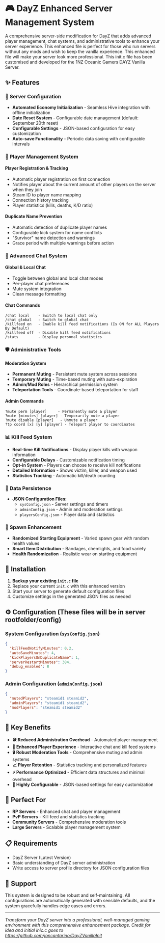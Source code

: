 # 🎮 DayZ Enhanced Server Management System

A comprehensive server-side modification for DayZ that adds advanced player management, chat systems, and administrative tools to enhance your server experience. This enhanced file is perfect for those who run servers without any mods and wish to keep the vanilla experience. This enhanced file will make your server look more professional. This init.c file has been customised and developed for the 1NZ Oceanic Gamers DAYZ Vanilla Server.

## ✨ Features

### 🔧 **Server Configuration**
- **Automated Economy Initialization** - Seamless Hive integration with offline initialization
- **Date Reset System** - Configurable date management (default: September 20th reset)
- **Configurable Settings** - JSON-based configuration for easy customization
- **Auto-save Functionality** - Periodic data saving with configurable intervals

### 👥 **Player Management System**

#### **Player Registration & Tracking**
- Automatic player registration on first connection
- Notifies player about the current amount of other players on the server when they join
- Steam ID to player name mapping
- Connection history tracking
- Player statistics (kills, deaths, K/D ratio)

#### **Duplicate Name Prevention**
- Automatic detection of duplicate player names
- Configurable kick system for name conflicts
- "Survivor" name detection and warnings
- Grace period with multiple warnings before action

### 💬 **Advanced Chat System**

#### **Global & Local Chat**
- Toggle between global and local chat modes
- Per-player chat preferences
- Mute system integration
- Clean message formatting

#### **Chat Commands**
```
/chat local    - Switch to local chat only
/chat global   - Switch to global chat
/killfeed on   - Enable kill feed notifications (Is ON for ALL Players By Default)
/killfeed off  - Disable kill feed notifications
/stats         - Display personal statistics
```

### 🛡️ **Administrative Tools**

#### **Moderation System**
- **Permanent Muting** - Persistent mute system across sessions
- **Temporary Muting** - Time-based muting with auto-expiration
- **Admin/Mod Roles** - Hierarchical permission system
- **Teleportation Tools** - Coordinate-based teleportation for staff

#### **Admin Commands**
```
?mute perm [player]     - Permanently mute a player
?mute [minutes] [player] - Temporarily mute a player
?mute disable [player]   - Unmute a player
?tp coord [x] [y] [player] - Teleport player to coordinates
```

### 📊 **Kill Feed System**
- **Real-time Kill Notifications** - Display player kills with weapon information
- **Configurable Delays** - Customizable notification timing
- **Opt-in System** - Players can choose to receive kill notifications
- **Detailed Information** - Shows victim, killer, and weapon used
- **Statistics Tracking** - Automatic kill/death counting

### 📁 **Data Persistence**
- **JSON Configuration Files**:
  - `sysConfig.json` - Server settings and timers
  - `adminConfig.json` - Admin and moderation settings
  - `playersConfig.json` - Player data and statistics

### 🎯 **Spawn Enhancement**
- **Randomized Starting Equipment** - Varied spawn gear with random health values
- **Smart Item Distribution** - Bandages, chemlights, and food variety
- **Health Randomization** - Realistic wear on starting equipment

## 🚀 Installation

1. **Backup your existing `init.c` file**
2. Replace your current `init.c` with this enhanced version
3. Start your server to generate default configuration files
4. Customize settings in the generated JSON files as needed

## ⚙️ Configuration (These files will be in server rootfolder/config)

### System Configuration (`sysConfig.json`)
```json
{
  "killFeedNotifyMinutes": 0.2,
  "autoSaveMinutes": 4,
  "kickPlayersOnDuplicateName": 1,
  "serverRestartMinutes": 384,
  "debug_enabled": 0
}
```

### Admin Configuration (`adminConfig.json`)
```json
{
  "mutedPlayers": "steamid1 steamid2",
  "adminPlayers": "steamid1 steamid2", 
  "modPlayers": "steamid1 steamid2"
}
```

## 🔑 Key Benefits

- **🛠️ Reduced Administration Overhead** - Automated player management
- **🎪 Enhanced Player Experience** - Interactive chat and kill feed systems
- **🔒 Robust Moderation Tools** - Comprehensive muting and admin systems
- **📈 Player Retention** - Statistics tracking and personalized features
- **⚡ Performance Optimized** - Efficient data structures and minimal overhead
- **🔧 Highly Configurable** - JSON-based settings for easy customization

## 🎯 Perfect For

- **RP Servers** - Enhanced chat and player management
- **PvP Servers** - Kill feed and statistics tracking
- **Community Servers** - Comprehensive moderation tools
- **Large Servers** - Scalable player management system

## 📋 Requirements

- DayZ Server (Latest Version)
- Basic understanding of DayZ server administration
- Write access to server profile directory for JSON configuration files

## 🤝 Support

This system is designed to be robust and self-maintaining. All configurations are automatically generated with sensible defaults, and the system gracefully handles edge cases and errors.

---

*Transform your DayZ server into a professional, well-managed gaming environment with this comprehensive enhancement package.*
*Credit for idea and initial inic.c goes to https://github.com/joncantarino/DayZVanillaInit*
